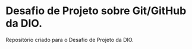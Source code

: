 # Desafio de Projeto sobre Git/GitHub da DIO.
Repositório criado para o Desafio de Projeto da DIO.

